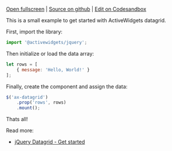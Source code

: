 
[Open fullscreen](/hello-world/) | [Source on github](https://github.com/activewidgets/jquery/tree/master/examples/hello-world) | [Edit on Codesandbox](https://codesandbox.io/s/github/activewidgets/jquery/tree/master/examples/hello-world)

This is a small example to get started with ActiveWidgets datagrid.

First, import the library:

```js
import '@activewidgets/jquery';
```

Then initialize or load the data array:

```js
let rows = [
    { message: 'Hello, World!' }
];
```

Finally, create the component and assign the data:

```js
$('ax-datagrid')
    .prop('rows', rows)
    .mount();
```

Thats all! 

Read more:

 - [jQuery Datagrid - Get started](https://docs.activewidgets.com/guide/env/jquery/)